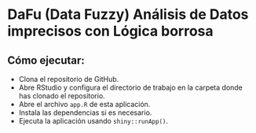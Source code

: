 # DaFu (Data Fuzzy) Análisis de Datos imprecisos con Lógica borrosa
## Cómo ejecutar:
- Clona el repositorio de GitHub.
- Abre RStudio y configura el directorio de trabajo en la carpeta donde has clonado el repositorio.
- Abre el archivo ```app.R``` de esta aplicación.
- Instala las dependencias si es necesario.
- Ejecuta la aplicación usando ```shiny::runApp()```.

  

